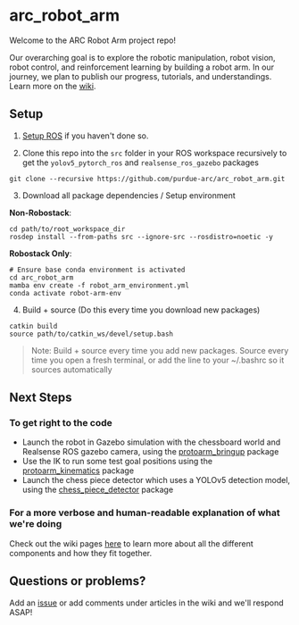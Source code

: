 # arc_robot_arm

Welcome to the ARC Robot Arm project repo!

Our overarching goal is to explore the robotic manipulation, robot vision, robot control, and reinforcement learning by building a robot arm. In our journey, we plan to publish our progress, tutorials, and understandings. Learn more on the [wiki](https://wiki.purduearc.com/wiki/robot-arm/start-here).

## Setup 

1. [Setup ROS](https://wiki.purduearc.com/wiki/tutorials/setup-ros) if you haven't done so.

2. Clone this repo into the `src` folder in your ROS workspace recursively to get the `yolov5_pytorch_ros` and `realsense_ros_gazebo` packages
```
git clone --recursive https://github.com/purdue-arc/arc_robot_arm.git
```
3. Download all package dependencies / Setup environment

**Non-Robostack**:
```
cd path/to/root_workspace_dir
rosdep install --from-paths src --ignore-src --rosdistro=noetic -y
```
**Robostack Only**:
```
# Ensure base conda environment is activated
cd arc_robot_arm
mamba env create -f robot_arm_environment.yml
conda activate robot-arm-env
```
4. Build + source (Do this every time you download new packages)
```
catkin build
source path/to/catkin_ws/devel/setup.bash
```
> Note: Build + source every time you add new packages. Source every time you open a fresh terminal, or add the line to your ~/.bashrc so it sources automatically

## Next Steps

### To get right to the code 
- Launch the robot in Gazebo simulation with the chessboard world and Realsense ROS gazebo camera, using the [protoarm_bringup](https://github.com/purdue-arc/arc_robot_arm/tree/main/protoarm_bringup) package 
- Use the IK to run some test goal positions using the [protoarm_kinematics](https://github.com/purdue-arc/arc_robot_arm/tree/main/protoarm_kinematics) package 
- Launch the chess piece detector which uses a YOLOv5 detection model, using the [chess_piece_detector](https://github.com/purdue-arc/arc_robot_arm/tree/main/chess_piece_detector) package 

### For a more verbose and human-readable explanation of what we're doing 

Check out the wiki pages [here](https://wiki.purduearc.com/wiki/robot-arm/start-here) to learn more about all the different components and how they fit together.

## Questions or problems?

Add an [issue](https://github.com/purdue-arc/arc_robot_arm/issues/new/choose) or add comments under articles in the wiki and we'll respond ASAP!
